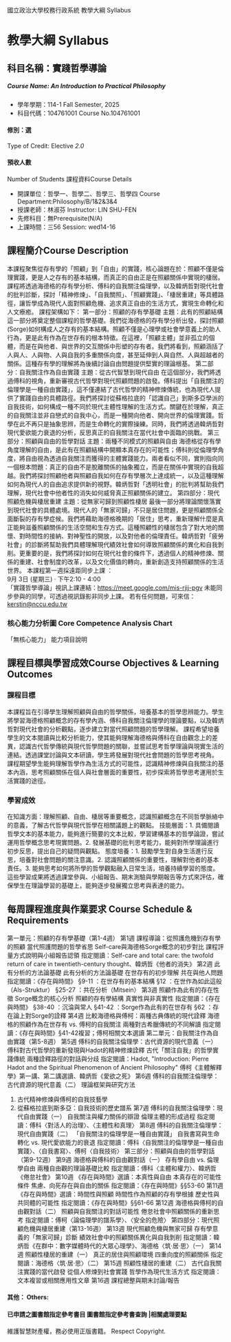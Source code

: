 國立政治大學校務行政系統 教學大綱 Syllabus
# 教學大綱 Syllabus
##  科目名稱：實踐哲學導論
#####  Course Name: An Introduction to Practical Philosophy
  * 學年學期：114-1 Fall Semester, 2025 
  * 科目代碼：104761001 Course No.104761001
#### 修別：選
Type of Credit: Elective 
_2.0_
#### 預收人數
Number of Students
課程資料Course Details
  * 開課單位：哲學一、哲學二、哲學三、哲學四 Course Department:Philosophy/B/1&2&3&4 
  * 授課老師：林淑芬 Instructor: LIN SHU-FEN 
  * 先修科目：無Prerequisite(N/A)
  * 上課時間：三56 Session: wed14-16
##  課程簡介Course Description
本課程聚焦從存有學的「照顧」到「自由」的實踐，核心論題在於：照顧不僅是倫理實踐，更是人之存有的基本結構，而真正的自由正是在照顧關係中實現的棲居。課程將透過海德格的存有學分析、傅科的自我關注倫理學，以及韓炳哲對現代社會的批判診斷，探討「精神修煉」、「自我關照」、「照顧實踐」、「棲居重建」等具體路徑，讓哲學成為現代人面對照顧危機、追求真正自由的生活方式，實現生命轉化和人文療癒。
課程架構如下：
第一部分：照顧的存有學基礎
主題：此有的照顧結構
這一部分將奠定整個課程的哲學基礎。我們從海德格的存有學分析出發，探討照顧(Sorge)如何構成人之存有的基本結構。照顧不僅是心理學或社會學意義上的助人行為，更是此有作為在世存有的根本特徵。在這裡，「照顧主體」並非孤立的個體，而是在與他者、與世界的交互關係中形塑的存有者。我們將看到，照顧涵括了人與人、人與物、人與自我的多重關係向度，甚至延伸到人與自然、人與超越者的關係。這種存有學的理解將為後續討論自由問題提供堅實的理論根基。
第二部分：自我關注作為自由實踐
主題：從古代智慧到現代自由
在這個部分，我們將透過傅科的視角，重新審視古代哲學對現代照顧問題的啟發。傅科提出「自我關注的倫理學是一種自由實踐」，這不僅連結了古代哲學的精神修煉傳統，也為現代人提供了實踐自由的具體路徑。我們將探討從蘇格拉底的「認識自己」到斯多亞學派的自我技術，如何構成一種不同於現代主體性理解的生活方式。關鍵在於理解，真正的自我關注並非自戀式的自我中心，而是一種開向他者、開向世界的倫理實踐。哲學在此不再只是抽象思辨，而是生命轉化的實際操練。同時，我們將透過韓炳哲對現代愛欲能力衰退的分析，反思真正的自我關注在當代社會中面臨的挑戰。
第三部分：照顧與自由的哲學對話
主題：兩種不同模式的照顧與自由
海德格從存有學角度理解的自由，是此有在照顧結構中開顯本真存在的可能性；傅科則從倫理學角度，將自由視為透過自我關注而獲得的主體實踐能力。兩者看似不同，實則指向同一個根本問題：真正的自由不是脫離關係的抽象獨立，而是在關係中實現的自我超越。我們將探討照顧他者與照顧自我如何在存有學層次上達成統一，以及這種理解如何為現代人的自由追求提供新的視野。韓炳哲對「透明社會」的批判將幫助我們理解，現代社會中他者性的消失如何威脅真正照顧關係的建立。
第四部分：現代照顧危機與棲居重建
主題：從無家可歸到照顧性棲居
最後一部分將理論關懷落實到現代社會的具體處境。現代人的「無家可歸」不只是居住問題，更是照顧關係全面斷裂的存有學症候。我們將藉助海德格晚期的「居住」思考，重新理解什麼是真正能夠滋養照顧關係的生活空間和生存方式。這種照顧性的棲居包含了對大地的關懷、對時間性的接納、對神聖性的開放，以及對他者的倫理責任。韓炳哲對「疲勞社會」的診斷將幫助我們具體理解現代績效社會如何導致照顧關係的異化和自我剝削。更重要的是，我們將探討如何在現代社會的條件下，透過個人的精神修煉、關係的重建、社會制度的改革，以及文化價值的轉向，重新創造支持照顧關係的生活世界。
本課程第一週採遠距同步上課 ：  
9月 3日 (星期三) · 下午2:10 - 4:00  
「實踐哲學導論」視訊上課連結：https://meet.google.com/mis-rjij-pgv
未能同步參與的同學，可透過視訊錄影非同步上課。
若有任何問題，可來信：kerstin@nccu.edu.tw
###  核心能力分析圖 Core Competence Analysis Chart
「無核心能力」 
能力項目說明
##  課程目標與學習成效Course Objectives & Learning Outcomes 
### 課程目標
本課程旨在引導學生理解照顧與自由的哲學關係，培養基本的哲學思辨能力。學生將學習海德格照顧概念的存有學內涵、傅科自我關注倫理學的理論要點，以及韓炳哲對現代社會的分析觀點，逐步建立對當代照顧問題的哲學理解。
課程希望培養學生的文本閱讀與比較分析能力，使其能夠理解海德格與傅科在自由觀念上的差異，認識古代哲學傳統與現代哲學問題的關聯，並嘗試思考哲學理論與現實生活的連結。透過課堂討論與文本研讀，學生將發展對現代社會問題的哲學思考視角。
課程期望學生能夠理解哲學作為生活方式的可能性，認識精神修煉與自我關注的基本內涵，思考照顧關係在個人與社會層面的重要性，初步探索將哲學思考運用於生活實踐的途徑。
### 學習成效
在知識方面：理解照顧、自由、棲居等重要概念，認識照顧概念在不同哲學脈絡中的意義，了解古代哲學與現代哲學在相關議題上的觀點。
技能層面：1. 具備閱讀哲學文本的基本能力，能夠進行簡要的文本比較，學習建構基本的哲學論證，嘗試運用哲學概念思考現實問題。2. 發展基礎的批判思考能力，能夠對所學理論進行初步反思，提出自己的疑問與觀點。
態度培養：1. 鼓勵學生對自身生活進行反思，培養對社會問題的關注意識。2. 認識照顧關係的重要性，理解對他者的基本責任。3. 能夠思考如何將所學的哲學觀點融入日常生活，培養持續學習的態度。
這些學習成果將透過課堂參與、小組報告、期末測驗與學期報告等方式來評估，確保學生在理論學習的基礎上，能夠逐步發展獨立思考與表達的能力。
##  每周課程進度與作業要求 Course Schedule & Requirements
第一單元：照顧的存有學基礎（第1-4週）
第1週 課程導論：從照護危機到存有學的照顧
當代照護問題的哲學省思
Self-care與海德格Sorge概念的初步對比
課程評量方式說明與小組報告認領
指定閱讀：Self-care and total care: the twofold return of care in twentieth-century thought、韓炳哲《他者的消失》
第2週 此有分析的方法論基礎
此有分析的方法論基礎
在世存有的初步理解
共在與他人問題
指定閱讀：《存在與時間》
§9-11 ：在世存有的基本結構
§12 ：在世作為如此這般（Als-Struktur）
§25-27 ：共在分析（Mitsein）
第3週 照顧作為此有的存在性徵
Sorge概念的核心分析
照顧的存有學結構
真實性與非真實性
指定閱讀：《存在與時間》
§38-40 ：沉淪與常人
§41-42 ：Sorge作為此有的在世存有
§62 ：存在論上對Sorge的詮釋
第4週 比較海德格與傅柯：兩種古典傳統的現代詮釋
海德格的照顧作為在世存有 vs. 傅柯的自我關注
兩種對古希臘傳統的不同解讀
指定閱讀：《存在與時間》§41-42複習；傅柯相關文本選讀
第二單元：自我關注作為自由實踐（第5-8週）
第5週 傅科的自我關注倫理學：古代資源的現代意義（一）
傅科對古代哲學的重新發現與Hadot的精神修煉詮釋
古代「關注自我」的哲學實踐傳統
兩種詮釋路徑的對話與分歧
指定閱讀：Hadot, "Introduction: Pierre Hadot and the Spiritual Phenomenon of Ancient Philosophy"
傅柯《主體解釋學》第一講、第二講選讀、韓炳哲《愛欲之死》
第6週 傅科的自我關注倫理學：古代資源的現代意義（二）
理論框架與研究方法
1. 古代精神修煉與傅柯的自我技藝學
2. 從蘇格拉底到斯多亞：自我技術的歷史譜系
第7週 傅科的自我關注倫理學：現代自由實踐（一）
自我關注與權力關係的辯證
倫理主體的形成過程
指定閱讀：傅科〈對活人的治理〉、〈主體性和真理〉
第8週 傅科的自我關注倫理學：現代自由實踐（二）
「自我關注的倫理學是一種自由實踐」
自我書寫與生命轉化 vs. 現代愛欲能力的衰退
指定閱讀：傅科〈自我關注的倫理學是一種自由實踐〉、〈自我書寫〉、傅柯〈自我技術〉
第三部分：照顧與自由的哲學對話（第9-12週）
第9週 海德格與傅科的自由觀對話（一）
存有學自由 vs. 倫理學自由
兩種自由觀的理論基礎比較
指定閱讀：傅科〈主體和權力〉、韓炳哲《倦怠社會》
第10週 《存在與時間》選讀：本真性與自由
本真存在的可能性條件
焦慮、向死存在與自由的關係
指定閱讀：《存在與時間》§§53-60
第11週《存在與時間》選讀：時間性與照顧
時間性作為照顧的存有學根據
歷史性與共同體的可能性
指定閱讀：《存在與時間》§§61-66
第12週 海德格與傅柯的自由觀對話（二）
照顧與自我關注的對話可能性
倦怠社會中照顧關係的重新思考
指定閱讀：傅柯〈論倫理學的譜系學〉、〈安全的危險〉
第四部分：現代照顧危機與棲居重建（第13-16週）
第13週 現代照顧危機與無家可歸
存有學意義的「無家可歸」診斷
績效社會中的照顧關係異化與自我剝削
指定閱讀：韓炳哲《在群中：數字媒體時代的大眾心理學》、海德格〈筑‧居‧思〉（一）
第14週 照顧性棲居的重建（一）
真正的居住與照顧環境
四重向度的照顧關係
指定閱讀：海德格〈筑‧居‧思〉（二）
第15週 照顧性棲居的重建（二）
古代自我關注實踐的當代啟發
從個人修煉到社會實踐
哲學作為現代生活方式
指定閱讀：文本複習或相關應用性文章
第16週 課程總整與期末討論/報告
####  其他： Others:
####  已申請之圖書館指定參考書目  圖書館指定參考書查詢 |相關處理要點
維護智慧財產權，務必使用正版書籍。 Respect Copyright.
